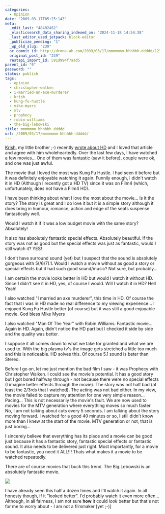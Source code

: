 ```yaml
---
categories:
  - Opinion
date: "2009-03-17T05:25:14Z"
meta:
  _edit_last: "48492462"
  _elasticsearch_data_sharing_indexed_on: "2024-11-18 14:54:38"
  _last_editor_used_jetpack: block-editor
  _publicize_pending: "1"
  _wp_old_slug: "239"
  oc_commit_id: http://drone-ah.com/2009/03/17/mmmmmmm-hhhhhh-ddddd/1237267514
  original_post_id: "239"
  restapi_import_id: 591d994f7aad5
parent_id: "0"
password: ""
status: publish
tags:
  - opinion
  - christopher-walken
  - i-married-an-axe-murderer
  - krish
  - kung-fu-hustle
  - mike-myers
  - mtv
  - prophecy
  - robin-williams
  - the-big-lebowski
title: mmmmmmm hhhhhh ddddd
url: /2009/03/17/mmmmmmm-hhhhhh-ddddd/
---
```


[Krish](http://krish.blog.kraya.co.uk "Krish's Blog"), my little brother ;-)
recently
[wrote about HD](http://krish.blog.kraya.co.uk/2009/03/13/hd-oh-no/ "HD OH NO")
and I loved that article and agree with him wholeheartedly. Over the last few
days, I have watched a few movies... One of them was fantastic (saw it before),
couple were ok, and one was just awful.

The movie that I loved the most was Kung Fu Hustle. I had seen it before but it
was definitely enjoyable watching it again. Funnily enough, I didn't watch it in
HD (Although I recently got a HD TV) since it was on Film4 (which,
unfortunately, does not have a Film4 HD).

I have been thinking about what I love the most about the movie... Is it the
story? The story is great and I do love it but it is a simple story although it
does bring in humour, romance, action and edge of the seats suspense
fantastically well.

Would I watch it if it was a low budget movie with the same story? Absolutely!

It also has absolutely fantastic special effects. Absolutely beautiful. If the
story was not as good but the special effects was just as fantastic, would I
still watch it? YES!

I don't have surround sound (yet) but I suspect that the sound is absolutely
gorgeous with 5(/6/7).1. Would I watch a movie without as good a story or
special effects but it had such good sound/music? Not sure, but probably...

I am certain the movie looks better in HD but would I watch it without HD. Since
I didn't see it in HD, yes, of course I would. Will I watch it in HD? Hell Yeah!

I also watched "I married an axe murderer", this time in HD. Of course the fact
that i was in HD made no real difference to my viewing experience... I enjoyed
Kung Fu Hustle better (of course) but it was still a good enjoyable movie. God
bless Mike Myers

I also watched "Man Of The Year" with Robin Williams. Fantastic movie... Again
in HD. Again, didn't notice the HD part but I checked it side by side and the
quality was better.

I suppose it all comes down to what we take for granted and what we are used to.
With the big plasma tv's the image gets stretched a little too much and this is
noticeable. HD solves this. Of course 5.1 sound is beter than Stereo.

Before I go on, let me just mention the bad film I saw - it was Prophecy with
Christopher Walken. I could see the movie's potential. It has a good story but I
got bored halfway through - not because there were no special effects (I imagine
better effects through the movie). The story was not half bad (at least the
2/3rds that I watched). The acting was not bad either. In my view, the movie
failed to capture my attention for one very simple reason... Pacing... This is
not necessarily the movie's fault. We are now used to movies for the MTV
generation where everything moves so much faster. No, I am not talking about
cuts every 5 seconds. I am talking about the story moving forward. I watched for
a good 40 minutes or so, I still didn't know more than I knew at the start of
the movie. MTV generation or not, that is just boring...

I sincerely believe that everything has its place and a movie can be good just
because it has a fantastic story, fantastic special effects or fantastic sound.
It also needs to be delivered just right. Most importantly, for a movie to be
fantastic, you need it ALL!!! Thats what makes it a movie to be watched
repeatedly.

There are of course movies that buck this trend. The Big Lebowski is an
absolutely fantastic movie.

![](/assets/2009/03/2364378947_5686fe5269_m.jpg)

I have already seen this half a dozen times and I'll watch it again. In all
honesty though, if it "looked better". I'd probably watch it even more often...
Although, in all fairness, I am not sure **how** it could _look_ better but
that's not for me to worry about - I am not a filmmaker [yet ;-)]
